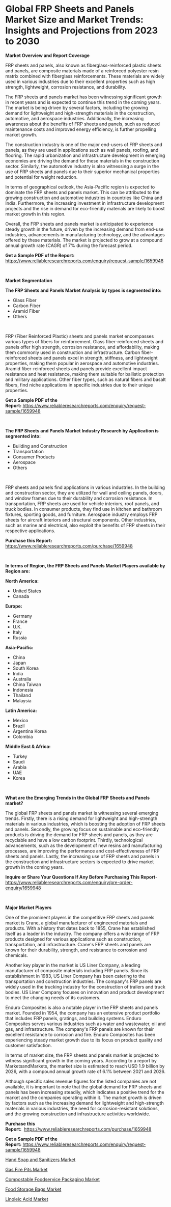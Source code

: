 <p><h1>Global FRP Sheets and Panels Market Size and Market Trends: Insights and Projections from 2023 to 2030</h1></p><p><strong>Market Overview and Report Coverage</strong></p>
<p><p>FRP sheets and panels, also known as fiberglass-reinforced plastic sheets and panels, are composite materials made of a reinforced polyester resin matrix combined with fiberglass reinforcements. These materials are widely used in various industries due to their excellent properties such as high strength, lightweight, corrosion resistance, and durability.</p><p>The FRP sheets and panels market has been witnessing significant growth in recent years and is expected to continue this trend in the coming years. The market is being driven by several factors, including the growing demand for lightweight and high-strength materials in the construction, automotive, and aerospace industries. Additionally, the increasing awareness about the benefits of FRP sheets and panels, such as reduced maintenance costs and improved energy efficiency, is further propelling market growth.</p><p>The construction industry is one of the major end-users of FRP sheets and panels, as they are used in applications such as wall panels, roofing, and flooring. The rapid urbanization and infrastructure development in emerging economies are driving the demand for these materials in the construction sector. Similarly, the automotive industry is also witnessing a surge in the use of FRP sheets and panels due to their superior mechanical properties and potential for weight reduction.</p><p>In terms of geographical outlook, the Asia-Pacific region is expected to dominate the FRP sheets and panels market. This can be attributed to the growing construction and automotive industries in countries like China and India. Furthermore, the increasing investment in infrastructure development projects and the rise in demand for eco-friendly materials are likely to boost market growth in this region.</p><p>Overall, the FRP sheets and panels market is anticipated to experience steady growth in the future, driven by the increasing demand from end-use industries, advancements in manufacturing technology, and the advantages offered by these materials. The market is projected to grow at a compound annual growth rate (CAGR) of 7% during the forecast period.</p></p>
<p><strong>Get a Sample PDF of the Report:</strong> <a href="https://www.reliableresearchreports.com/enquiry/request-sample/1659948">https://www.reliableresearchreports.com/enquiry/request-sample/1659948</a></p>
<p>&nbsp;</p>
<p><strong>Market Segmentation</strong></p>
<p><strong>The FRP Sheets and Panels Market Analysis by types is segmented into:</strong></p>
<p><ul><li>Glass Fiber</li><li>Carbon Fiber</li><li>Aramid Fiber</li><li>Others</li></ul></p>
<p>&nbsp;</p>
<p><p>FRP (Fiber Reinforced Plastic) sheets and panels market encompasses various types of fibers for reinforcement. Glass fiber-reinforced sheets and panels offer high strength, corrosion resistance, and affordability, making them commonly used in construction and infrastructure. Carbon fiber-reinforced sheets and panels excel in strength, stiffness, and lightweight properties, making them popular in aerospace and automotive industries. Aramid fiber-reinforced sheets and panels provide excellent impact resistance and heat resistance, making them suitable for ballistic protection and military applications. Other fiber types, such as natural fibers and basalt fibers, find niche applications in specific industries due to their unique properties.</p></p>
<p><strong>Get a Sample PDF of the Report:</strong>&nbsp;<a href="https://www.reliableresearchreports.com/enquiry/request-sample/1659948">https://www.reliableresearchreports.com/enquiry/request-sample/1659948</a></p>
<p>&nbsp;</p>
<p><strong>The FRP Sheets and Panels Market Industry Research by Application is segmented into:</strong></p>
<p><ul><li>Building and Construction</li><li>Transportation</li><li>Consumer Products</li><li>Aerospace</li><li>Others</li></ul></p>
<p>&nbsp;</p>
<p><p>FRP sheets and panels find applications in various industries. In the building and construction sector, they are utilized for wall and ceiling panels, doors, and window frames due to their durability and corrosion resistance. In transportation, FRP sheets are used for vehicle interiors, roof panels, and truck bodies. In consumer products, they find use in kitchen and bathroom fixtures, sporting goods, and furniture. Aerospace industry employs FRP sheets for aircraft interiors and structural components. Other industries, such as marine and electrical, also exploit the benefits of FRP sheets in their respective applications.</p></p>
<p><strong>Purchase this Report:</strong>&nbsp; <a href="https://www.reliableresearchreports.com/purchase/1659948">https://www.reliableresearchreports.com/purchase/1659948</a></p>
<p>&nbsp;</p>
<p><strong>In terms of Region, the FRP Sheets and Panels Market Players available by Region are:</strong></p>
<p>
    <p> <strong> North America: </strong>
        <ul>
            <li>United States</li>
            <li>Canada</li>
        </ul>
        </p> 
    <p> <strong> Europe: </strong>
        <ul>
            <li>Germany</li>
            <li>France</li>
            <li>U.K.</li>
            <li>Italy</li>
            <li>Russia</li>
        </ul>
        </p> 
    <p> <strong> Asia-Pacific: </strong>
        <ul>
            <li>China</li>
            <li>Japan</li>
            <li>South Korea</li>
            <li>India</li>
            <li>Australia</li>
            <li>China Taiwan</li>
            <li>Indonesia</li>
            <li>Thailand</li>
            <li>Malaysia</li>
        </ul>
        </p> 
    <p> <strong> Latin America: </strong>
        <ul>
            <li>Mexico</li>
            <li>Brazil</li>
            <li>Argentina Korea</li>
            <li>Colombia</li>
        </ul>
        </p> 
    <p> <strong> Middle East & Africa: </strong>
        <ul>
            <li>Turkey</li>
            <li>Saudi</li>
            <li>Arabia</li>
            <li>UAE</li>
            <li>Korea</li>
        </ul>
    </p>
    </p>
<p>&nbsp;</p>
<p><strong>What are the Emerging Trends in the Global FRP Sheets and Panels market?</strong></p>
<p><p>The global FRP sheets and panels market is witnessing several emerging trends. Firstly, there is a rising demand for lightweight and high-strength materials in various industries, which is boosting the adoption of FRP sheets and panels. Secondly, the growing focus on sustainable and eco-friendly products is driving the demand for FRP sheets and panels, as they are recyclable and have a low carbon footprint. Thirdly, technological advancements, such as the development of new resins and manufacturing processes, are improving the performance and cost-effectiveness of FRP sheets and panels. Lastly, the increasing use of FRP sheets and panels in the construction and infrastructure sectors is expected to drive market growth in the coming years.</p></p>
<p><strong>Inquire or Share Your Questions If Any Before Purchasing This Report</strong>- <a href="https://www.reliableresearchreports.com/enquiry/pre-order-enquiry/1659948">https://www.reliableresearchreports.com/enquiry/pre-order-enquiry/1659948</a></p>
<p>&nbsp;</p>
<p><strong>Major Market Players</strong></p>
<p><p>One of the prominent players in the competitive FRP sheets and panels market is Crane, a global manufacturer of engineered materials and products. With a history that dates back to 1855, Crane has established itself as a leader in the industry. The company offers a wide range of FRP products designed for various applications such as construction, transportation, and infrastructure. Crane's FRP sheets and panels are known for their durability, strength, and resistance to corrosion and chemicals.</p><p>Another key player in the market is US Liner Company, a leading manufacturer of composite materials including FRP panels. Since its establishment in 1983, US Liner Company has been catering to the transportation and construction industries. The company's FRP panels are widely used in the trucking industry for the construction of trailers and truck bodies. US Liner Company focuses on innovation and product development to meet the changing needs of its customers.</p><p>Enduro Composites is also a notable player in the FRP sheets and panels market. Founded in 1954, the company has an extensive product portfolio that includes FRP panels, gratings, and building systems. Enduro Composites serves various industries such as water and wastewater, oil and gas, and infrastructure. The company's FRP panels are known for their excellent resistance to corrosion and fire. Enduro Composites has been experiencing steady market growth due to its focus on product quality and customer satisfaction.</p><p>In terms of market size, the FRP sheets and panels market is projected to witness significant growth in the coming years. According to a report by MarketsandMarkets, the market size is estimated to reach USD 1.9 billion by 2026, with a compound annual growth rate of 6.1% between 2021 and 2026.</p><p>Although specific sales revenue figures for the listed companies are not available, it is important to note that the global demand for FRP sheets and panels has been increasing steadily, which indicates a positive trend for the market and the companies operating within it. The market growth is driven by factors such as the increasing demand for lightweight and high-strength materials in various industries, the need for corrosion-resistant solutions, and the growing construction and infrastructure activities worldwide.</p></p>
<p><strong>Purchase this Report:</strong>&nbsp;&nbsp;<a href="https://www.reliableresearchreports.com/purchase/1659948">https://www.reliableresearchreports.com/purchase/1659948</a></p>
<p></p>
<p><strong>Get a Sample PDF of the Report:</strong>&nbsp;<a href="https://www.reliableresearchreports.com/enquiry/request-sample/1659948">https://www.reliableresearchreports.com/enquiry/request-sample/1659948</a></p>
<p><p><a href="https://www.linkedin.com/pulse/hand-soap-sanitizers-market-size-share-amp-trends-analysis-wad4e/">Hand Soap and Sanitizers Market</a></p><p><a href="https://www.linkedin.com/pulse/gas-fire-pits-market-size-growth-forecast-from-2023-2030-ibsxe/">Gas Fire Pits Market</a></p><p><a href="https://medium.com/@isomjohnson/compostable-foodservice-packaging-market-trends-and-market-analysis-forecasted-for-period-2023-2030-4ec054c66890">Compostable Foodservice Packaging Market</a></p><p><a href="https://www.linkedin.com/pulse/food-storage-bags-market-challenges-opportunities-growth-1qzge/">Food Storage Bags Market</a></p><p><a href="https://medium.com/@edwinsporer/linoleic-acid-market-size-cagr-trends-2024-2030-2cd13ff0940b">Linoleic Acid Market</a></p></p>